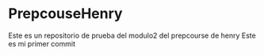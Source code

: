 # PrepcouseHenry
Este es un repositorio de prueba del modulo2 del prepcourse de henry
Este es mi primer commit